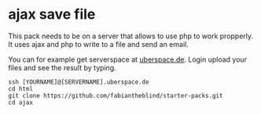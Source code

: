 ajax save file
==============

This pack needs to be on a server that allows to use php to work propperly. It uses ajax and php to write to a file and send an email.  

You can for example get serverspace at [uberspace.de](https://uberspace.de/). Login upload your files and see the result by typing.  


    ssh [YOURNAME]@[SERVERNAME].uberspace.de 
    cd html
    git clone https://github.com/fabiantheblind/starter-packs.git  
    cd ajax 